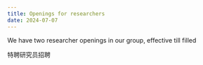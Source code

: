 ```yaml
---
title: Openings for researchers
date: 2024-07-07
---
```


We have two researcher openings in our group, effective till filled
<!--more-->

特聘研究员招聘